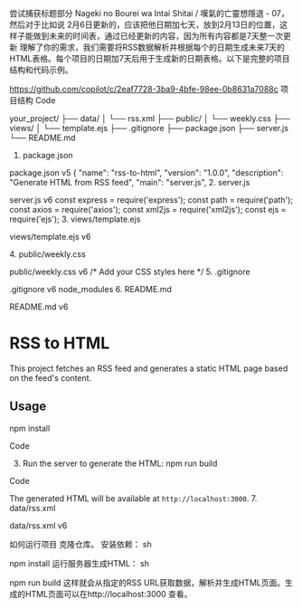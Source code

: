 尝试捕获标题部分  Nageki no Bourei wa Intai Shitai /  嘆氣的亡靈想隱退 - 07，然后对于比如说 2月6日更新的，应该把他日期加七天，放到2月13日的位置，这样子能做到未来的时间表，通过已经更新的内容，因为所有内容都是7天整一次更新
理解了你的需求，我们需要将RSS数据解析并根据每个<item>的日期生成未来7天的HTML表格。每个项目的日期加7天后用于生成新的日期表格。以下是完整的项目结构和代码示例。

https://github.com/copilot/c/2eaf7728-3ba9-4bfe-98ee-0b8631a7088c
项目结构
Code

your_project/
├── data/
│   └── rss.xml
├── public/
│   └── weekly.css
├── views/
│   └── template.ejs
├── .gitignore
├── package.json
├── server.js
└── README.md
1. package.json

package.json
v5
{
  "name": "rss-to-html",
  "version": "1.0.0",
  "description": "Generate HTML from RSS feed",
  "main": "server.js",
2. server.js

server.js
v6
const express = require('express');
const path = require('path');
const axios = require('axios');
const xml2js = require('xml2js');
const ejs = require('ejs');
3. views/template.ejs

views/template.ejs
v6
<!DOCTYPE html>
<html lang="zh-cn">
<head>
<meta http-equiv="Content-Type" content="text/html; charset=UTF-8">
<META HTTP-EQUIV="Content-Style-Type" CONTENT="text/css">
4. public/weekly.css

public/weekly.css
v6
/* Add your CSS styles here */
5. .gitignore

.gitignore
v6
node_modules
6. README.md

README.md
v6
# RSS to HTML

This project fetches an RSS feed and generates a static HTML page based on the feed's content.

## Usage
npm install

Code

3. Run the server to generate the HTML:
npm run build

Code

The generated HTML will be available at `http://localhost:3000`.
7. data/rss.xml

data/rss.xml
v6
<!-- This file is just a placeholder. The actual RSS data will be fetched from the URL. -->
如何运行项目
克隆仓库。
安装依赖：
sh

npm install
运行服务器生成HTML：
sh

npm run build
这样就会从指定的RSS URL获取数据，解析并生成HTML页面。生成的HTML页面可以在http://localhost:3000 查看。


